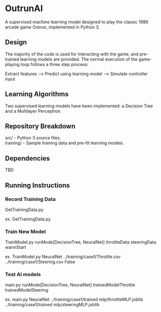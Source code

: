 # OutrunAI
A supervised machine learning model designed to play the classic 1986 arcade game Outrun, implemented in Python 3.

## Design
The majority of the code is used for interacting with the game, and pre-trained learning models are provided. The normal execution of the game-playing loop follows a three step process:

Extract features --> Predict using learning model --> Simulate controller input

## Learning Algorithms
Two supervised learning models have been implemented: a Decision Tree and a Multilayer Perceptron.

## Repository Breakdown
src/ - Python 3 source files.  
training/ - Sample training data and pre-fit learning models.

## Dependencies
TBD

## Running Instructions

### Record Training Data
GetTrainingData.py

ex. GetTrainingData.py

### Train New Model
TrainModel.py runMode[DecisionTree, NeuralNet] throttleData steeringData warmStart

ex. TrainModel.py NeuralNet ../training/case1/Throttle.csv ../training/case1/Steering.csv False

### Test AI models
main.py runMode[DecisionTree, NeuralNet] trainedModelThrottle trainedModelSteering

ex. main.py NeuralNet ../training/case1/trained mlp/throttleMLP.joblib ../training/case1/trained mlp/steeringMLP.joblib
